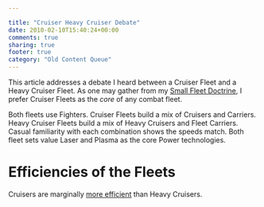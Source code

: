 ```yaml
---

title: "Cruiser Heavy Cruiser Debate"
date: 2010-02-10T15:40:24+00:00
comments: true
sharing: true
footer: true
category: "Old Content Queue"
---
```


This article addresses a debate I heard between a Cruiser Fleet and a
Heavy Cruiser Fleet. As one may gather from my [Small Fleet Doctrine](/astro-empires/small-fleet-doctrine),
I prefer Cruiser Fleets as the _core_ of any combat fleet.

Both fleets use Fighters. Cruiser Fleets build a mix of Cruisers and
Carriers. Heavy Cruiser Fleets build a mix of Heavy Cruisers and Fleet
Carriers. Casual familiarity with each combination shows the speeds
match. Both fleet sets value Laser and Plasma as the core Power
technologies.

Efficiencies of the Fleets
==========================

Cruisers are marginally [more efficient](/astro-empires/efficiency-ratios) than Heavy
Cruisers.

